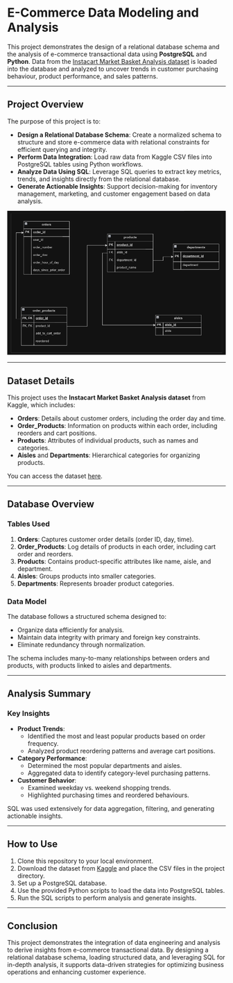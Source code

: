 

# E-Commerce Data Modeling and Analysis

This project demonstrates the design of a relational database schema and the analysis of e-commerce transactional data using **PostgreSQL** and **Python**. Data from the [Instacart Market Basket Analysis dataset](https://www.kaggle.com/c/instacart-market-basket-analysis/data) is loaded into the database and analyzed to uncover trends in customer purchasing behaviour, product performance, and sales patterns.

---

## Project Overview

The purpose of this project is to:
- **Design a Relational Database Schema**: Create a normalized schema to structure and store e-commerce data with relational constraints for efficient querying and integrity.
- **Perform Data Integration**: Load raw data from Kaggle CSV files into PostgreSQL tables using Python workflows.
- **Analyze Data Using SQL**: Leverage SQL queries to extract key metrics, trends, and insights directly from the relational database.
- **Generate Actionable Insights**: Support decision-making for inventory management, marketing, and customer engagement based on data analysis.

![Data Model](https://github.com/vandithavb/vandithavb/blob/main/E-Commerce%20Data%20Modeling%20and%20Analysis/data%20model.png)

---

## Dataset Details

This project uses the **Instacart Market Basket Analysis dataset** from Kaggle, which includes:
- **Orders**: Details about customer orders, including the order day and time.
- **Order_Products**: Information on products within each order, including reorders and cart positions.
- **Products**: Attributes of individual products, such as names and categories.
- **Aisles** and **Departments**: Hierarchical categories for organizing products.

You can access the dataset [here](https://www.kaggle.com/c/instacart-market-basket-analysis/data).

---

## Database Overview

### Tables Used
1. **Orders**: Captures customer order details (order ID, day, time).
2. **Order_Products**: Log details of products in each order, including cart order and reorders.
3. **Products**: Contains product-specific attributes like name, aisle, and department.
4. **Aisles**: Groups products into smaller categories.
5. **Departments**: Represents broader product categories.

### Data Model
The database follows a structured schema designed to:
- Organize data efficiently for analysis.
- Maintain data integrity with primary and foreign key constraints.
- Eliminate redundancy through normalization.

The schema includes many-to-many relationships between orders and products, with products linked to aisles and departments.

---

## Analysis Summary

### Key Insights
- **Product Trends**:
  - Identified the most and least popular products based on order frequency.
  - Analyzed product reordering patterns and average cart positions.
- **Category Performance**:
  - Determined the most popular departments and aisles.
  - Aggregated data to identify category-level purchasing patterns.
- **Customer Behavior**:
  - Examined weekday vs. weekend shopping trends.
  - Highlighted purchasing times and reordered behaviours.

SQL was used extensively for data aggregation, filtering, and generating actionable insights.

---

## How to Use

1. Clone this repository to your local environment.
2. Download the dataset from [Kaggle](https://www.kaggle.com/c/instacart-market-basket-analysis/data) and place the CSV files in the project directory.
3. Set up a PostgreSQL database.
4. Use the provided Python scripts to load the data into PostgreSQL tables.
5. Run the SQL scripts to perform analysis and generate insights.

---

## Conclusion

This project demonstrates the integration of data engineering and analysis to derive insights from e-commerce transactional data. By designing a relational database schema, loading structured data, and leveraging SQL for in-depth analysis, it supports data-driven strategies for optimizing business operations and enhancing customer experience.
